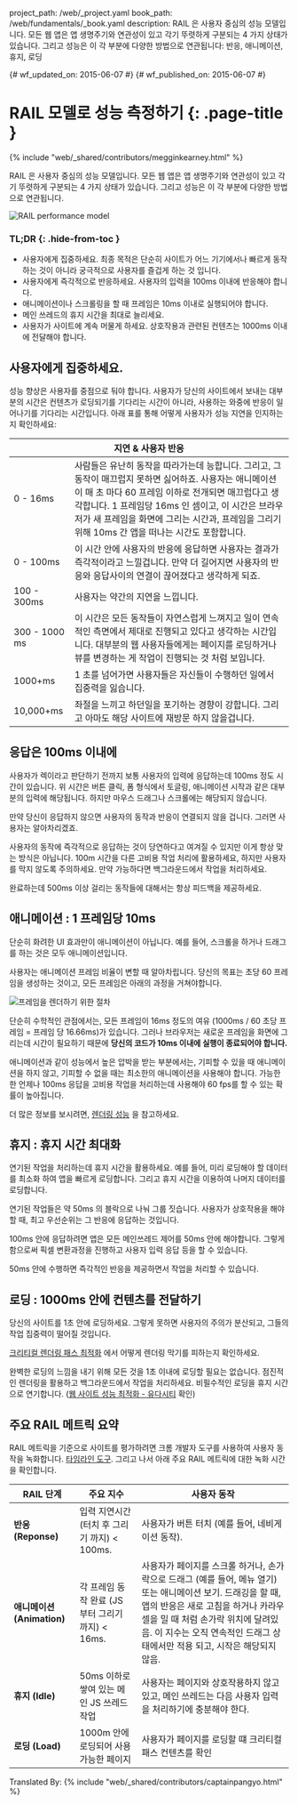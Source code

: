 project_path: /web/_project.yaml
book_path: /web/fundamentals/_book.yaml
description: RAIL 은 사용자 중심의 성능 모델입니다. 모든 웹 앱은 앱 생명주기와 연관성이 있고 각기 뚜렷하게 구분되는 4 가지 상태가 있습니다. 그리고 성능은 이 각 부분에 다양한 방법으로 연관됩니다: 반응, 애니메이션, 휴지, 로딩

{# wf_updated_on: 2015-06-07 #}
{# wf_published_on: 2015-06-07 #}

# RAIL 모델로 성능 측정하기 {: .page-title }

{% include "web/_shared/contributors/megginkearney.html" %}

RAIL 은 사용자 중심의 성능 모델입니다. 모든 웹 앱은 앱 생명주기와 연관성이 있고 각기 뚜렷하게 구분되는 4 가지 상태가 있습니다. 그리고 성능은 이 각 부분에 다양한 방법으로 연관됩니다.

![RAIL performance model](images/rail.png)


### TL;DR {: .hide-from-toc }

- 사용자에게 집중하세요. 최종 목적은 단순히 사이트가 어느 기기에서나 빠르게 동작하는 것이 아니라 궁극적으로 사용자를 즐겁게 하는 것 입니다.
- 사용자에게 즉각적으로 반응하세요. 사용자의 입력을 100ms 이내에 반응해야 합니다.
- 애니메이션이나 스크롤링을 할 때 프레임은 10ms 이내로 실행되어야 합니다.
- 메인 쓰레드의 휴지 시간을 최대로 늘리세요.
- 사용자가 사이트에 계속 머물게 하세요. 상호작용과 관련된 컨텐츠는 1000ms 이내에 전달해야 합니다.


## 사용자에게 집중하세요.

성능 향상은 사용자를 중점으로 둬야 합니다. 사용자가 당신의 사이트에서 보내는 대부분의 시간은 컨텐츠가 로딩되기를 기다리는 시간이 아니라, 사용하는 와중에 반응이 일어나기를 기다리는 시간입니다. 아래 표를 통해 어떻게 사용자가 성능 지연을 인지하는지 확인하세요:

<table class="responsive">
  <thead>
      <th colspan="2">지연 &amp; 사용자 반응</th>
  </thead>
  <tbody>
    <tr>
      <td data-th="Delay">0 - 16ms</td>
      <td data-th="User Reaction">사람들은 유난히 동작을 따라가는데 능합니다. 그리고, 그 동작이 매끄럽지 못하면 싫어하죠. 사용자는 애니메이션이 매 초 마다 60 프레임 이하로 전개되면 매끄럽다고 생각합니다. 1 프레임당 16ms 인 셈이고, 이 시간은 브라우저가 새 프레임을 화면에 그리는 시간과, 프레임을 그리기 위해 10ms 간 앱을 떠나는 시간도 포함합니다.</td>
    </tr>
    <tr>
      <td data-th="Delay">0 - 100ms</td>
      <td data-th="User Reaction">이 시간 안에 사용자의 반응에 응답하면 사용자는 결과가 즉각적이라고 느낄겁니다. 만약 더 길어지면 사용자의 반응와 응답사이의 연결이 끊어졌다고 생각하게 되죠.
      </td>
    </tr>
    <tr>
      <td data-th="Delay">100 - 300ms</td>
      <td data-th="User Reaction">사용자는 약간의 지연을 느낍니다.</td>
    </tr>
    <tr>
      <td data-th="Delay">300 - 1000 ms</td>
      <td data-th="User Reaction">
      이 시간은 모든 동작들이 자연스럽게 느껴지고 일이 연속적인 측면에서 제대로 진행되고 있다고 생각하는 시간입니다. 대부분의 웹 사용자들에게는 페이지를 로딩하거나 뷰를 변경하는 게 작업이 진행되는 것 처럼 보입니다.
      </td>
    </tr>
    <tr>
      <td data-th="Delay">1000+ms</td>
      <td data-th="User Reaction">1 초를 넘어가면 사용자들은 자신들이 수행하던 일에서 집중력을 잃습니다.</td>
    </tr>
    <tr>
      <td data-th="Delay">10,000+ms</td>
      <td data-th="User Reaction">좌절을 느끼고 하던일을 포기하는 경향이 강합니다. 그리고 아마도 해당 사이트에 재방문 하지 않을겁니다.</td>
    </tr>
  </tbody>
</table>

## 응답은 100ms 이내에

사용자가 렉이라고 판단하기 전까지 보통 사용자의 입력에 응답하는데 100ms 정도 시간이 있습니다.
위 시간은 버튼 클릭, 폼 형식에서 토글링, 애니메이션 시작과 같은 대부분의 입력에 해당됩니다.
하지만 마우스 드래그나 스크롤에는 해당되지 않습니다.

만약 당신이 응답하지 않으면 사용자의 동작과 반응이 연결되지 않을 겁니다. 그러면 사용자는 알아차리겠죠.

사용자의 동작에 즉각적으로 응답하는 것이 당연하다고 여겨질 수 있지만 이게 항상 맞는 방식은 아닙니다.
100m 시간을 다른 고비용 작업 처리에 활용하세요, 하지만 사용자를 막지 않도록 주의하세요.
만약 가능하다면 백그라운드에서 작업을 처리하세요.

완료하는데 500ms 이상 걸리는 동작들에 대해서는 항상 피드백을 제공하세요.

## 애니메이션 : 1 프레임당 10ms

단순히 화려한 UI 효과만이 애니메이션이 아닙니다. 예를 들어, 스크롤을 하거나 드래그를 하는 것은 모두 애니메이션입니다.

사용자는 애니메이션 프레임 비율이 변할 때 알아차립니다.
당신의 목표는 초당 60 프레임을 생성하는 것이고, 모든 프레임은 아래의 과정을 거쳐야합니다.

![프레임을 렌더하기 위한 절차](images/render-frame.png)

단순히 수학적인 관점에서는, 모든 프레임이 16ms 정도의 여유 (1000ms / 60 초당 프레임 = 프레임 당 16.66ms)가 있습니다.
그러나 브라우저는 새로운 프레임을 화면에 그리는데 시간이 필요하기 때문에 **당신의 코드가 10ms 이내에 실행이 종료되어야 합니다.**

애니메이션과 같이 성능에서 높은 압박을 받는 부분에서는, 기피할 수 있을 때 애니메이션을 하지 않고, 기피할 수 없을 때는 최소한의 애니메이션을 사용해야 합니다.
가능한 한 언제나 100ms 응답을 고비용 작업을 처리하는데 사용해야 60 fps를 할 수 있는 확률이 높아집니다.

더 많은 정보를 보시려면, [렌더링 성능](/web/fundamentals/performance/rendering/) 을 참고하세요.

## 휴지 : 휴지 시간 최대화

연기된 작업을 처리하는데 휴지 시간을 활용하세요. 예를 들어, 미리 로딩해야 할 데이터를 최소화 하여 앱을 빠르게 로딩합니다. 그리고 휴지 시간을 이용하여 나머지 데이터를 로딩합니다.


연기된 작업들은 약 50ms 의 블락으로 나눠 그룹 짓습니다. 사용자가 상호작용을 해야할 때, 최고 우선순위는 그 반응에 응답하는 것입니다.

100ms 안에 응답하려면 앱은 모든 메인쓰레드 제어를 50ms 안에 해야합니다.
그렇게 함으로써 픽셀 변환과정을 진행하고 사용자 입력 응답 등을 할 수 있습니다.


50ms 안에 수행하면 즉각적인 반응을 제공하면서 작업을 처리할 수 있습니다.

## 로딩 : 1000ms 안에 컨텐츠를 전달하기

당신의 사이트를 1초 안에 로딩하세요. 그렇게 못하면 사용자의 주의가 분산되고, 그들의 작업 집중력이 떨어질 것입니다.

[크리티컬 렌더링 패스 최적화](/web/fundamentals/performance/critical-rendering-path/) 에서 어떻게 렌더링 막기를 피하는지 확인하세요.

완벽한 로딩의 느낌을 내기 위해 모든 것을 1초 이내에 로딩할 필요는 없습니다. 점진적인 렌더링을 활용하고 백그라운드에서 작업을 처리하세요.
비필수적인 로딩을 휴지 시간으로 연기합니다. ([웹 사이트 성능 최적화 - 유다시티](https://www.udacity.com/course/website-performance-optimization--ud884) 확인)

## 주요 RAIL 메트릭 요약

RAIL 메트릭을 기준으로 사이트를 평가하려면 크롬 개발자 도구를 사용하여 사용자 동작을 녹화합니다. [타임라인 도구](/web/tools/chrome-devtools/profile/evaluate-performance/timeline-tool). 그리고 나서 아래 주요 RAIL 메트릭에 대한 녹화 시간을 확인합니다.

<table>
  <thead>
      <th>RAIL 단계</th>
      <th>주요 지수</th>
      <th>사용자 동작</th>
  </thead>
  <tbody>
    <tr>
      <td data-th="RAIL Step"><strong>반응 (Reponse)</strong></td>
      <td data-th="Key Metric">입력 지연시간 (터치 후 그리기 까지) < 100ms.</td>
      <td data-th="User Test">사용자가 버튼 터치 (예를 들어, 네비게이션 동작).</td>
    </tr>
    <tr>
      <td data-th="RAIL Step"><strong>애니메이션 (Animation)</strong></td>
      <td data-th="Key Metric">각 프레임 동작 완료 (JS 부터 그리기 까지) < 16ms.</td>
      <td data-th="User Test">사용자가 페이지를 스크롤 하거나, 손가락으로 드래그 (예를 들어, 메뉴 열기)
        또는 애니메이션 보기. 드래깅을 할 때, 앱의 반응은 새로 고침을 하거나 카라우셀을 밀 때 처럼 손가락 위치에 달려있음.
        이 지수는 오직 연속적인 드래그 상태에서만 적용 되고, 시작은 해당되지 않음.
      </td>
    </tr>
    <tr>
      <td data-th="RAIL Step"><strong>휴지 (Idle)</strong></td>
      <td data-th="Key Metric">50ms 이하로 쌓여 있는 메인 JS 쓰레드 작업</td>
      <td data-th="User Test">사용자는 페이지와 상호작용하지 않고 있고, 메인 쓰레드는 다음 사용자 입력을 처리하기에 충분해야 한다.</td>
    </tr>
    <tr>
      <td data-th="RAIL Step"><strong>로딩 (Load)</strong></td>
      <td data-th="Key Metric">1000m 안에 로딩되어 사용가능한 페이지</td>
      <td data-th="User Test">사용자가 페이지를 로딩할 떄 크리티컬 패스 컨텐츠를 확인</td>
    </tr>
  </tbody>
</table>

Translated By:
{% include "web/_shared/contributors/captainpangyo.html" %}
